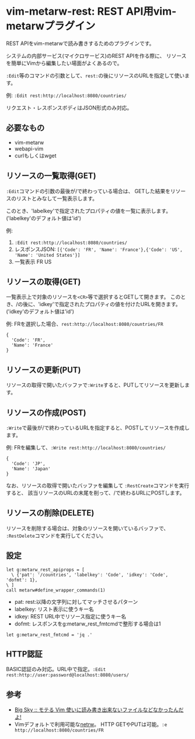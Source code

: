 # vim-metarw-rest: REST API用vim-metarwプラグイン

REST APIをvim-metarwで読み書きするためのプラグインです。

システムの内部サービス(マイクロサービス)のREST APIを作る際に、
リソースを簡単にVimから編集したい場面がよくあるので。

`:Edit`等のコマンドの引数として、`rest:`の後にリソースのURLを指定して使います。

例: `:Edit rest:http://localhost:8080/countries/`

リクエスト・レスポンスボディはJSON形式のみ対応。

## 必要なもの

* vim-metarw
* webapi-vim
* curlもしくはwget

## リソースの一覧取得(GET)
`:Edit`コマンドの引数の最後が/で終わっている場合は、
GETした結果をリソースのリストとみなして一覧表示します。

このとき、'labelkey'で指定されたプロパティの値を一覧に表示します。
('labelkey'のデフォルト値は'id')

例:
1. `:Edit rest:http://localhost:8080/countries/`
2. レスポンスJSON: `[{'Code': 'FR', 'Name': 'France'},{'Code': 'US', 'Name': 'United States'}]`
3. 一覧表示
        FR
        US

## リソースの取得(GET)
一覧表示上で対象のリソースを`<CR>`等で選択するとGETして開きます。
このとき、/の後に、'idkey'で指定されたプロパティの値を付けたURLを開きます。
('idkey'のデフォルト値は'id')

例: FRを選択した場合、`rest:http://localhost:8080/countries/FR`

```
{
  'Code': 'FR',
  'Name': 'France'
}
```

## リソースの更新(PUT)
リソースの取得で開いたバッファで`:Write`すると、PUTしてリソースを更新します。

## リソースの作成(POST)
`:Write`で最後が/で終わっているURLを指定すると、POSTしてリソースを作成します。

例: FRを編集して、`:Write rest:http://localhost:8080/countries/`

```
{
  'Code': 'JP',
  'Name': 'Japan'
}
```

なお、リソースの取得で開いたバッファを編集して
`:RestCreate`コマンドを実行すると、
該当リソースのURLの末尾を削って、/で終わるURLにPOSTします。

## リソースの削除(DELETE)
リソースを削除する場合は、対象のリソースを開いているバッファで、
`:RestDelete`コマンドを実行してください。

## 設定

```
let g:metarw_rest_apiprops = [
  \ {'pat': '/countries', 'labelkey': 'Code', 'idkey': 'Code', 'dofmt': 1},
\ ]
call metarw#define_wrapper_commands(1)
```

+ pat: rest:以降の文字列に対してマッチさせるパターン
+ labelkey: リスト表示に使うキー名
+ idkey: REST URL中でリソース指定に使うキー名
+ dofmt: レスポンスをg:metarw_rest_fmtcmdで整形する場合は1

```
let g:metarw_rest_fmtcmd = 'jq .'
```

## HTTP認証
BASIC認証のみ対応。URL中で指定。`:Edit rest:http://user:password@localhost:8080/users/`

## 参考
* [Big Sky :: モテる Vim 使いに読み書き出来ないファイルなどなかったんだよ!](http://mattn.kaoriya.net/software/vim/20121204090702.htm)
* Vimデフォルトで利用可能な[netrw](http://vim-jp.org/vimdoc-ja/pi_netrw.html#netrw-externapp)。
  HTTP GETやPUTは可能。`:e http://localhost:8080/countries/FR`
